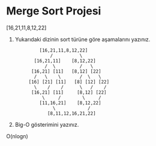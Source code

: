 # Merge Sort Projesi

[16,21,11,8,12,22]

1. Yukarıdaki dizinin sort türüne göre aşamalarını yazınız.

                [16,21,11,8,12,22]
                    /          \
              [16,21,11]    [8,12,22]     
                  /  \         /   \
             [16,21] [11]   [8,12] [22]
              /   \    \       /  \   \
            [16] [21] [11]   [8] [12] [22]
              \    /    /      \   /    /
             [16,21] [11]     [8,12] [22]
                 \     /        \     /
                [11,16,21]    [8,12,22]
                     \            /
                   [8,11,12,16,21,22]

2. Big-O gösterimini yazınız.

O(nlogn)
